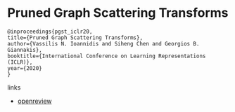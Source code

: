 # Pruned Graph Scattering Transforms

```
@inproceedings{pgst_iclr20,
title={Pruned Graph Scattering Transforms},
author={Vassilis N. Ioannidis and Siheng Chen and Georgios B. Giannakis},
booktitle={International Conference on Learning Representations (ICLR)},
year={2020}
}
```

links
- [openreview](https://openreview.net/forum?id=rJeg7TEYwB)
